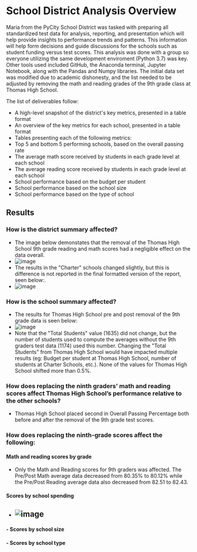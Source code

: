 # School District Analysis Overview
Maria from the PyCity School District was tasked with preparing all standardized test data for analysis, reporting, and presentation which will help provide insights to performance trends and patterns. This information will help form decisions and guide discussions for the schools such as student funding versus test scores. This analysis was done with a group so everyone utilizing the same development enviroment (Python 3.7) was key. Other tools used included GitHub, the Anaconda terminal, Jupyter Notebook, along with the Pandas and Numpy libraries. The initial data set was modified due to academic dishonesty, and the list needed to be adjusted by removing the math and reading grades of the 9th grade class at Thomas High School.

The list of deliverables follow:
  - A high-level snapshot of the district's key metrics, presented in a table format
  - An overview of the key metrics for each school, presented in a table format
  - Tables presenting each of the following metrics:
  - Top 5 and bottom 5 performing schools, based on the overall passing rate
  - The average math score received by students in each grade level at each school
  - The average reading score received by students in each grade level at each school
  - School performance based on the budget per student
  - School performance based on the school size 
  - School performance based on the type of school

## Results
### How is the district summary affected?
  - The image below demonstates that the removal of the Thomas High School 9th grade reading and math scores had a negligible effect on the data overall. 
  - ![image](https://user-images.githubusercontent.com/87042597/136126562-62635264-e93b-496e-9689-873ecfc811ee.png)
  - The results in the "Charter" schools changed slightly, but this is difference is not reported in the final formatted version of the report, seen below:.
  - ![image](https://user-images.githubusercontent.com/87042597/136126806-bf3f31fb-25e3-4653-bbb7-82aed42ad6c1.png)

### How is the school summary affected?
  - The results for Thomas High School pre and post removal of the 9th grade data is seen below:
  - ![image](https://user-images.githubusercontent.com/87042597/136127706-3a8bc4bf-15b4-4417-a570-df6275d38ef1.png)
  - Note that the "Total Students" value (1635) did not change, but the number of students used to compute the averages without the 9th graders test data (1174) used this number. Changing the "Total Students" from Thomas High School would have impacted multiple results (eg: Budget per student at Thomas High School, number of students at Charter Schools, etc.). None of the values for Thomas High School shifted more than 0.5%. 
 
### How does replacing the ninth graders’ math and reading scores affect Thomas High School’s performance relative to the other schools?
  - Thomas High School placed second in Overall Passing Percentage both before and after the removal of the 9th grade test scores.

### How does replacing the ninth-grade scores affect the following:
#### Math and reading scores by grade
   - Only the Math and Reading scores for 9th graders was affected. The Pre/Post Math average data decreased from 80.35% to 80.12% while the Pre/Post Reading average data also decreased from 82.51 to 82.43. 
#### Scores by school spending
   - ![image](https://user-images.githubusercontent.com/87042597/136129630-dac20904-2dd9-4bd3-82c9-93c528c6f3cb.png)
      - 
####  - Scores by school size
####  - Scores by school type
